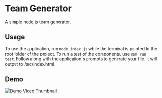 # Team Generator
A simple node.js team generator.

## Usage

To use the application, run `node index.js` while the terminal is pointed to the root folder of the project. To run a test of the components, use `npm run test`. Follow along with the application's prompts to generate your file. It will output to /src/index.html.

## Demo

[![Demo Video Thumbnail](https://imgur.com/oKqdk48)](https://streamable.com/ilagkl)

